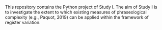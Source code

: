 This repository contains the Python project of Study I. The aim of Study I is to investigate the extent to which existing measures of phraseological complexity (e.g., Paquot, 2019) can be applied within the framework of register variation.
